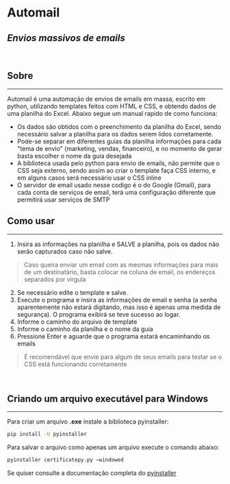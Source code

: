 # Automail
## _Envios massivos de emails_  
&nbsp;
## Sobre
___
Automail é uma automação de envios de emails em massa, escrito em python, utilizando templates feitos com HTML e CSS, e obtendo dados de uma planilha do Excel. Abaixo segue um manual rapido de como funciona:
- Os dados são obtidos com o preenchimento da planilha do Excel, sendo necessário salvar a planilha para os dados serem lidos corretamente.
- Pode-se separar em diferentes guias da planilha informações para cada "tema de envio" (marketing, vendas, financeiro), e no momento de gerar basta escolher o nome da guia desejada
- A biblioteca usada pelo python para envio de emails, não permite que o CSS seja externo, sendo assim ao criar o template faça CSS interno, e em alguns casos será necessário usar o CSS inline
- O servidor de email usado nesse codigo é o do Google (Gmail), para cada conta de serviços de email, terá uma configuração diferente que permitirá usar serviços de SMTP 
&nbsp;
##  Como usar
___
1. Insira as informações na planilha e SALVE a planilha, pois os dados não serão capturados caso não salve. 
>Caso queira enviar um email com as mesmas informações para mais de um destinatário, basta colocar na coluna de email, os endereços separados por virgula

2. Se necessário edite o template e salve.
3. Execute o programa e insira as informações de email e senha (a senha aparentemente não estará digitando, mas isso é apenas uma medida de segurança). O programa exibirá se teve sucesso ao logar.
4. Informe o caminho do arquivo de template
5. Informe o caminho da planilha e o nome da guia
6. Pressione Enter e aguarde que o programa estará encaminhando os emails

>É recomendável que envie para algum de seus emails para testar se o CSS está funcionando corretamente


&nbsp;
## Criando um arquivo executável para Windows
___
Para criar um arquivo **.exe** instale a biblioteca pyinstaller:
```sh
pip install -U pyinstaller
```

Para salvar o arquivo como apenas um arquivo execute o comando abaixo:
```sh
pyinstaller certificatepy.py –windowed
```
Se quiser consulte a documentação completa do [pyinstaller](https://pyinstaller.org/en/stable/)
